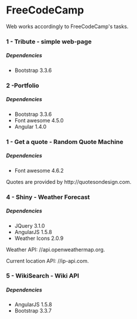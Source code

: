 # FreeCodeCamp
Web works accordingly to FreeCodeCamp's tasks.
<h3>1 - Tribute - simple web-page</h3>
<h5>Dependencies</h5>
<ul>
<li>Bootstrap 3.3.6</li>
</ul>

<h3>2 -Portfolio</h3>
<h5>Dependencies</h5>
<ul>
<li>Bootstrap 3.3.6</li>
<li>Font awesome 4.5.0</li>
<li>Angular 1.4.0</li>
</ul>

<h3>1 - Get a quote - Random Quote Machine</h3>
<h5>Dependencies</h5>
<ul>
<li>Font awesome 4.6.2</li>
</ul>
Quotes are provided by http://quotesondesign.com.

<h3>4 - Shiny - Weather Forecast</h3>
<h5>Dependencies</h5>
<ul>
<li>JQuery 3.1.0</li>
<li>AngularJS 1.5.8</li>
<li>Weather Icons 2.0.9</li>
</ul>
<p>Weather API: //api.openweathermap.org.</p>
<p>Current location API: //ip-api.com.</p>

<h3>5 - WikiSearch - Wiki API</h3>
<h5>Dependencies</h5>
<ul>
<li>AngularJS 1.5.8</li>
<li>Bootstrap 3.3.7</li>
</ul>

